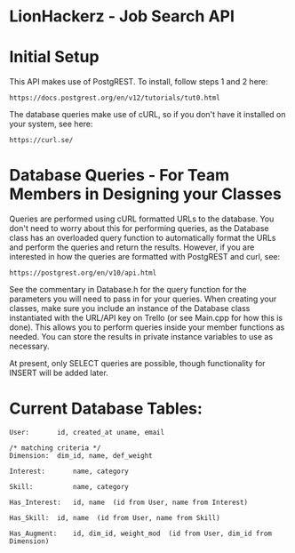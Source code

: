 # LionHackerz - Job Search API

# Initial Setup
This API makes use of PostgREST.  To install, follow steps 1 and 2 here:

	https://docs.postgrest.org/en/v12/tutorials/tut0.html

The database queries make use of cURL, so if you don't have it installed on your
system, see here: 

	https://curl.se/

# Database Queries - For Team Members in Designing your Classes
Queries are performed using cURL formatted URLs to the database.  You don't need
to worry about this for performing queries, as the Database class has an 
overloaded query function to automatically format the URLs and perform the 
queries and return the results.  However, if you are interested in how the 
queries are formatted with PostgREST and curl, see:

	https://postgrest.org/en/v10/api.html

See the commentary in Database.h for the query function for the parameters you 
will need to pass in for your queries.  When creating your classes, make sure 
you include an instance of the Database class instantiated with the URL/API key on Trello (or see Main.cpp for how this is done).  This allows you to perform 
queries inside your member functions as needed.  You can store the results in 
private instance variables to use as necessary.

At present, only SELECT queries are possible, though functionality for INSERT 
will be added later.

# Current Database Tables:
	
	User:		id, created_at uname, email

	/* matching criteria */
	Dimension:	dim_id, name, def_weight

	Interest:       name, category

	Skill:          name, category

	Has_Interest:	id, name  (id from User, name from Interest)

	Has_Skill:	id, name  (id from User, name from Skill)

	Has_Augment:	id, dim_id, weight_mod  (id from User, dim_id from Dimension)
